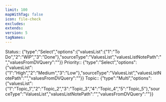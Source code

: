 ```yaml
---
limit: 100
mapWithTag: false
icon: file-check
excludes: 
extends: 
version: 5
tagNames: 
---
```


Status:: {"type":"Select","options":{"valuesList":{"1":"To Do","2":"WIP","3":"Done"},"sourceType":"ValuesList","valuesListNotePath":"","valuesFromDVQuery":""}}
Priority:: {"type":"Select","options":{"valuesList":{"1":"High","2":"Medium","3":"Low"},"sourceType":"ValuesList","valuesListNotePath":"","valuesFromDVQuery":""}}
Topic:: {"type":"Multi","options":{"valuesList":{"1":"Topic_1","2":"Topic_2","3":"Topic_3","4":"Topic_4","5":"Topic_5"},"sourceType":"ValuesList","valuesListNotePath":"","valuesFromDVQuery":""}}